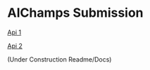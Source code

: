# AIChamps Submission


[Api 1](https://aichamp.herokuapp.com/)

[Api 2](https://aichamp.herokuapp.com/w)


(Under Construction Readme/Docs)
